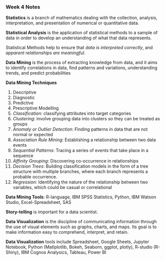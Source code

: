 ### Week 4 Notes
**Statistics** is a branch of mathematics dealing with the collection, analysis, interpretation, and presentation of numerical or quantitative data.

**Statistical Analysis** is the application of statistical methods to a sample of data in order to develop an understanding of what that data represents.

Statistical Methods help to ensure that *data is interpreted correctly*, and *apparent relationships are meaningful*.

**Data Mining** is the process of extracting knowledge from data, and it aims to identify correlations in data, find patterns and variations, understanding trends, and predict probabilities

**Data Mining Techniques**
1. Descriptive
2. Diagnostic
3. Predictive
4. Prescriptive Modelling
5. *Classification*: classifying attributes into target categories
6. *Clustering*: involve grouping data into clusters so they can be treated as groups
7. *Anomaly or Outlier Detection*: Finding patterns in data that are not normal or expected
8. *Association Rule Mining*: Establishing a relationship between two data events
9. *Sequential Patterns*: Tracing a series of events that take place in a sequence
10. *Affinity Grouping*: Discovering co-occurrence in relationships
11. *Decision Trees*: Building classification models in the form of a tree structure with multiple branches, where each branch represents a probable occurrence.
12. *Regression*: Identifying the nature of the relationship between two variables, which could be casual or correlational

**Data Mining Tools**: R-language, IBM SPSS Statistics, Python, IBM Watson Studio, Excel-Spreadsheet, SAS

**Story-telling** is important for a data scientist.

**Data Visualization** is the discipline of communicating information through the use of visual elements such as graphs, charts, and maps. Its goal is to make information easy to comprehend, interpret, and retain.

**Data Visualization** tools include Spreadsheet, Google Sheets, Jupyter Notebook, Python (Matlplotlib, Bokeh, Seaborn, ggplot, plotly), R-studio (R-Shiny), IBM Cognos Analysics, Tableau, Power BI
